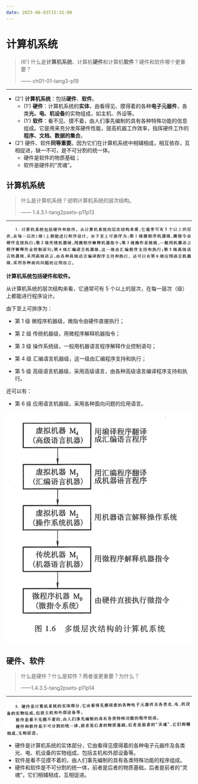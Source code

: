 ```yaml
---
date: 2025-06-03T15:31:00
---
```


# 计算机系统

> (6') 什么是**计算机系统**、计算机**硬件**和计算机**软件**？硬件和软件哪个更重要？
> 
> —— ch01-01-tang3-p19

---

- (2') **计算机系统**：包括**硬件**、**软件**。
	- (1') **硬件**：计算机系统的**实体**，由看得见、摸得着的各种**电子元器件**，各类**光、电、机设备**的实物组成，如主机、外设等。
	- (1') **软件**：看不见、摸不着，由人们事先编制的具有各种特殊功能的信息组成。它是用来充分发挥硬件性能，提高机器工作效率，指挥硬件工作的**程序、文档、数据的集合**。
- (2') 硬件、软件**同等重要**。因为它们在计算机系统中相辅相成，相互依存，互相促进，缺一不可，是不可分割的统一体。
	- 硬件是软件的物质基础；
	- 软件是硬件的“灵魂”。

## 计算机系统

> 什么是计算机系统？说明计算机系统的层次结构。
> 
> —— 1.4.3.1-tang2psets-p11p13

---

![](assets/1.4.3.1-tang2psets-p11p13.png)

**计算机系统包括硬件和软件。**

从计算机系统的层次结构来看，它通常可有 5 个以上的层次，在每一层次（级）上都能进行程序设计。

由下至上可排序为：

- 第 1 级 微程序机器级，微指令由硬件直接执行；
    
- 第 2 级 传统机器级，用微程序解释机器指令；
    
- 第 3 级 操作系统级，一般用机器语言程序解释作业控制语句；
    
- 第 4 级 汇编语言机器级，这一级由汇编程序支持和执行；
    
- 第 5 级 高级语言机器级，采用高级语言，由各种高级语言编译程序支持和执行。
    

还可以有：

- 第 6 级 应用语言机器级，采用各种面向问题的应用语言。

![](assets/pic1.6-多级层次结构的计算机系统-tang3-p7.png)
## 硬件、软件

> 什么是硬件？什么是软件？两者谁更重要？为什么？
> 
> ——1.4.3.5-tang2psets-p11p14

---

![](assets/1.4.3.5-tang2psets-p11p14.png)

- 硬件是计算机系统的实体部分，它由看得见摸得着的各种电子元器件及各类光、电、机设备的实物组成，包括主机和外部设备等。
- 软件是看不见摸不着的，由人们事先编制的具有各类特殊功能的程序组成。
- 硬件和软件是不可分割的统一体，前者是后者的物质基础，后者是前者的“灵魂”，它们相辅相成，互相促进。
